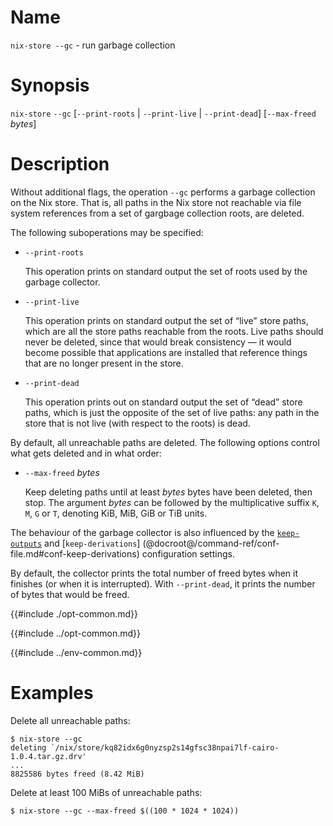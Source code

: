 # Name

`nix-store --gc` - run garbage collection

# Synopsis

`nix-store` `--gc` [`--print-roots` | `--print-live` | `--print-dead`] [`--max-freed` *bytes*]

# Description

Without additional flags, the operation `--gc` performs a garbage
collection on the Nix store. That is, all paths in the Nix store not
reachable via file system references from a set of gargbage collection roots, are deleted.

The following suboperations may be specified:

- `--print-roots`

  This operation prints on standard output the set of roots used by
  the garbage collector.

- `--print-live`

  This operation prints on standard output the set of “live” store
  paths, which are all the store paths reachable from the roots. Live
  paths should never be deleted, since that would break consistency —
  it would become possible that applications are installed that
  reference things that are no longer present in the store.

- `--print-dead`

  This operation prints out on standard output the set of “dead” store
  paths, which is just the opposite of the set of live paths: any path
  in the store that is not live (with respect to the roots) is dead.

By default, all unreachable paths are deleted. The following options
control what gets deleted and in what order:

- `--max-freed` *bytes*

  Keep deleting paths until at least *bytes* bytes have been deleted,
  then stop. The argument *bytes* can be followed by the
  multiplicative suffix `K`, `M`, `G` or `T`, denoting KiB, MiB, GiB
  or TiB units.

The behaviour of the garbage collector is also influenced by the [`keep-outputs`](@docroot@/command-ref/conf-file.md#conf-keep-outputs) and [`keep-derivations`] (@docroot@/command-ref/conf-file.md#conf-keep-derivations) configuration settings.

By default, the collector prints the total number of freed bytes when it
finishes (or when it is interrupted). With `--print-dead`, it prints the
number of bytes that would be freed.

{{#include ./opt-common.md}}

{{#include ../opt-common.md}}

{{#include ../env-common.md}}

# Examples

Delete all unreachable paths:

```console
$ nix-store --gc
deleting `/nix/store/kq82idx6g0nyzsp2s14gfsc38npai7lf-cairo-1.0.4.tar.gz.drv'
...
8825586 bytes freed (8.42 MiB)
```

Delete at least 100 MiBs of unreachable paths:

```console
$ nix-store --gc --max-freed $((100 * 1024 * 1024))
```

